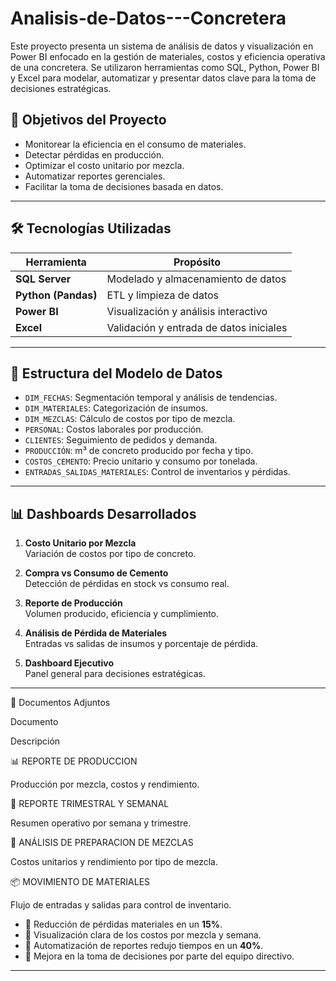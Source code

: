 # Analisis-de-Datos---Concretera
Este proyecto presenta un sistema de análisis de datos y visualización en Power BI enfocado en la gestión de materiales, costos y eficiencia operativa de una concretera. Se utilizaron herramientas como SQL, Python, Power BI y Excel para modelar, automatizar y presentar datos clave para la toma de decisiones estratégicas.
## 📌 Objetivos del Proyecto

- Monitorear la eficiencia en el consumo de materiales.
- Detectar pérdidas en producción.
- Optimizar el costo unitario por mezcla.
- Automatizar reportes gerenciales.
- Facilitar la toma de decisiones basada en datos.

---

## 🛠 Tecnologías Utilizadas

| Herramienta | Propósito |
|------------|-----------|
| **SQL Server** | Modelado y almacenamiento de datos |
| **Python (Pandas)** | ETL y limpieza de datos |
| **Power BI** | Visualización y análisis interactivo |
| **Excel** | Validación y entrada de datos iniciales |

---

## 🧩 Estructura del Modelo de Datos

- `DIM_FECHAS`: Segmentación temporal y análisis de tendencias.
- `DIM_MATERIALES`: Categorización de insumos.
- `DIM_MEZCLAS`: Cálculo de costos por tipo de mezcla.
- `PERSONAL`: Costos laborales por producción.
- `CLIENTES`: Seguimiento de pedidos y demanda.
- `PRODUCCIÓN`: m³ de concreto producido por fecha y tipo.
- `COSTOS_CEMENTO`: Precio unitario y consumo por tonelada.
- `ENTRADAS_SALIDAS_MATERIALES`: Control de inventarios y pérdidas.

---

## 📊 Dashboards Desarrollados

1. **Costo Unitario por Mezcla**  
   Variación de costos por tipo de concreto.

2. **Compra vs Consumo de Cemento**  
   Detección de pérdidas en stock vs consumo real.

3. **Reporte de Producción**  
   Volumen producido, eficiencia y cumplimiento.

4. **Análisis de Pérdida de Materiales**  
   Entradas vs salidas de insumos y porcentaje de pérdida.

5. **Dashboard Ejecutivo**  
   Panel general para decisiones estratégicas.

---

📄 Documentos Adjuntos

Documento

Descripción

📊 REPORTE DE PRODUCCION

Producción por mezcla, costos y rendimiento.

📆 REPORTE TRIMESTRAL Y SEMANAL

Resumen operativo por semana y trimestre.

🧪 ANÁLISIS DE PREPARACION DE MEZCLAS

Costos unitarios y rendimiento por tipo de mezcla.

📦 MOVIMIENTO DE MATERIALES

Flujo de entradas y salidas para control de inventario.
- 🔹 Reducción de pérdidas materiales en un **15%**.
- 🔹 Visualización clara de los costos por mezcla y semana.
- 🔹 Automatización de reportes redujo tiempos en un **40%**.
- 🔹 Mejora en la toma de decisiones por parte del equipo directivo.

---
